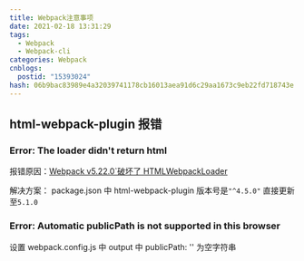 ```yaml
---
title: Webpack注意事项
date: 2021-02-18 13:31:29
tags:
  - Webpack
  - Webpack-cli
categories: Webpack
cnblogs:
  postid: "15393024"
hash: 06b9bac83989e4a32039741178cb16013aea91d6c29aa1673c9eb22fd718743e
---
```


## html-webpack-plugin 报错

### Error: The loader didn't return html

报错原因：[Webpack v5.22.0`破坏了 HTMLWebpackLoader ](https://github.com/jantimon/html-webpack-plugin/issues/1603)

解决方案： package.json 中 html-webpack-plugin 版本号是`"^4.5.0"` 直接更新至`5.1.0`

### Error: Automatic publicPath is not supported in this browser

设置 webpack.config.js 中 output 中 publicPath: '' 为空字符串
